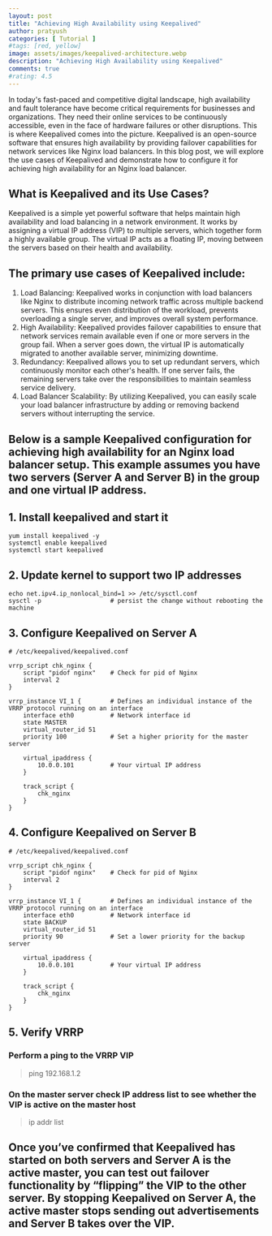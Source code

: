 ```yaml
---
layout: post
title: "Achieving High Availability using Keepalived"
author: pratyush
categories: [ Tutorial ]
#tags: [red, yellow]
image: assets/images/keepalived-architecture.webp
description: "Achieving High Availability using Keepalived"
comments: true
#rating: 4.5
---
```


In today's fast-paced and competitive digital landscape, high availability and fault tolerance have become critical requirements for businesses and organizations. They need their online services to be continuously accessible, even in the face of hardware failures or other disruptions. This is where Keepalived comes into the picture. Keepalived is an open-source software that ensures high availability by providing failover capabilities for network services like Nginx load balancers. In this blog post, we will explore the use cases of Keepalived and demonstrate how to configure it for achieving high availability for an Nginx load balancer.

## What is Keepalived and its Use Cases?
Keepalived is a simple yet powerful software that helps maintain high availability and load balancing in a network environment. It works by assigning a virtual IP address (VIP) to multiple servers, which together form a highly available group. The virtual IP acts as a floating IP, moving between the servers based on their health and availability.

## The primary use cases of Keepalived include:
1. Load Balancing: Keepalived works in conjunction with load balancers like Nginx to distribute incoming network traffic across multiple backend servers. This ensures even distribution of the workload, prevents overloading a single server, and improves overall system performance.
2. High Availability: Keepalived provides failover capabilities to ensure that network services remain available even if one or more servers in the group fail. When a server goes down, the virtual IP is automatically migrated to another available server, minimizing downtime.
3. Redundancy: Keepalived allows you to set up redundant servers, which continuously monitor each other's health. If one server fails, the remaining servers take over the responsibilities to maintain seamless service delivery.
4. Load Balancer Scalability: By utilizing Keepalived, you can easily scale your load balancer infrastructure by adding or removing backend servers without interrupting the service.

## Below is a sample Keepalived configuration for achieving high availability for an Nginx load balancer setup. This example assumes you have two servers (Server A and Server B) in the group and one virtual IP address.

## 1. Install keepalived and start it
```
yum install keepalived -y
systemctl enable keepalived
systemctl start keepalived
```

## 2. Update kernel to support two IP addresses
```
echo net.ipv4.ip_nonlocal_bind=1 >> /etc/sysctl.conf
sysctl -p                   # persist the change without rebooting the machine
```

## 3. Configure Keepalived on Server A
```
# /etc/keepalived/keepalived.conf

vrrp_script chk_nginx {
	script "pidof nginx"    # Check for pid of Nginx
	interval 2
}

vrrp_instance VI_1 {        # Defines an individual instance of the VRRP protocol running on an interface
	interface eth0          # Network interface id
	state MASTER
	virtual_router_id 51    
	priority 100            # Set a higher priority for the master server
	
    virtual_ipaddress {
		10.0.0.101          # Your virtual IP address
	}
	
    track_script {
		chk_nginx
	}
}
```

## 4. Configure Keepalived on Server B
```
# /etc/keepalived/keepalived.conf

vrrp_script chk_nginx {
	script "pidof nginx"    # Check for pid of Nginx
	interval 2
}

vrrp_instance VI_1 {        # Defines an individual instance of the VRRP protocol running on an interface
	interface eth0          # Network interface id
	state BACKUP
	virtual_router_id 51
	priority 90             # Set a lower priority for the backup server
	
    virtual_ipaddress {
		10.0.0.101          # Your virtual IP address
	}
	
    track_script {
		chk_nginx
	}
}
```

## 5. Verify VRRP
### Perform a ping to the VRRP VIP

> ping 192.168.1.2

### On the master server check IP address list to see whether the VIP is active on the master host

> ip addr list

## Once you’ve confirmed that Keepalived has started on both servers and Server A is the active master, you can test out failover functionality by “flipping” the VIP to the other server. By stopping Keepalived on Server A, the active master stops sending out advertisements and Server B takes over the VIP.